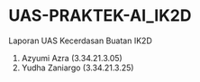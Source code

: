 # UAS-PRAKTEK-AI_IK2D
Laporan UAS Kecerdasan Buatan IK2D
1. Azyumi Azra (3.34.21.3.05)
2. Yudha Zaniargo (3.34.21.3.25)
